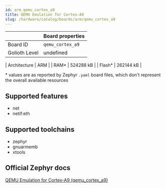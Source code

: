 ```yaml
---
id: arm_qemu_cortex_a9
title: QEMU Emulation for Cortex-A9
slug: /hardware/catalog/boards/arm/qemu_cortex_a9
---
```


[//]: # (This is an auto-generated file, do not edit! Changes to it will be lost upon re-generation)



|                | Board properties     |
| -------------  | -------------------- |
| Board ID       | `qemu_cortex_a9` |
| Golioth Level  | undefined       |

| Architecture   | ARM |
| RAM*           | 524288 kB |
| Flash*         | 262144 kB |

\* values are as reported by Zephyr `.yaml` board files, which don't represent the overall available resources



## Supported features

* net
* netif:eth

## Supported toolchains

* zephyr
* gnuarmemb
* xtools

## Official Zephyr docs

[QEMU Emulation for Cortex-A9 (qemu_cortex_a9)](https://docs.zephyrproject.org/latest/boards/arm/qemu_cortex_a9/doc/index.html)
